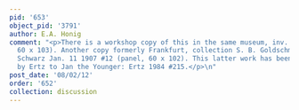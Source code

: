 ```yaml
---
pid: '653'
object_pid: '3791'
author: E.A. Honig
comment: "<p>There is a workshop copy of this in the same museum, inv. #DO 4126 (panel,
  60 x 103). Another copy formerly Frankfurt, collection S. B. Goldschmidt, sold F.
  Schwarz Jan. 11 1907 #12 (panel, 60 x 102). This latter work has been attributed
  by Ertz to Jan the Younger: Ertz 1984 #215.</p>\n"
post_date: '08/02/12'
order: '652'
collection: discussion
---
```


